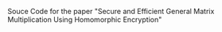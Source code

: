 Souce Code for the paper "Secure and Efficient General Matrix Multiplication Using Homomorphic Encryption"
